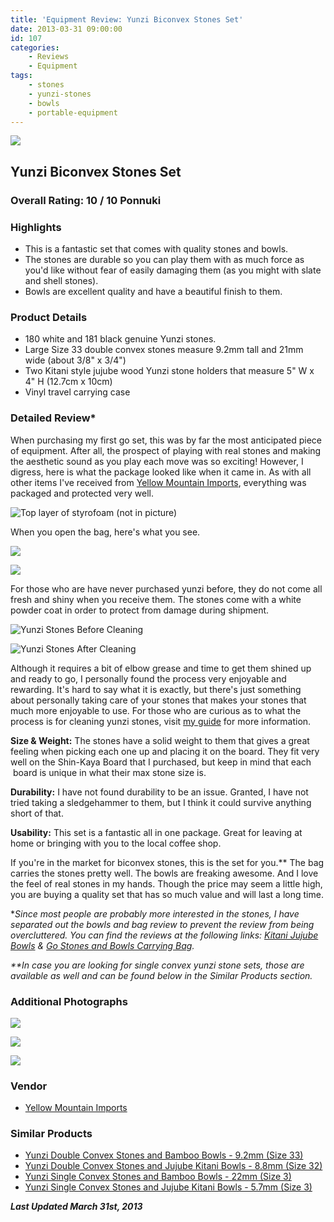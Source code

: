 ```yaml
---
title: 'Equipment Review: Yunzi Biconvex Stones Set'
date: 2013-03-31 09:00:00
id: 107
categories:
	- Reviews
	- Equipment
tags:
	- stones
	- yunzi-stones
	- bowls
	- portable-equipment
---
```


![](/images/2010/09/biconvexyunzisetproduct.jpg)

## Yunzi Biconvex Stones Set

### Overall Rating: 10 / 10 Ponnuki

### Highlights

*   This is a fantastic set that comes with quality stones and bowls.
*   The stones are durable so you can play them with as much force as you'd like without fear of easily damaging them (as you might with slate and shell stones).
*   Bowls are excellent quality and have a beautiful finish to them.

### Product Details

*   180 white and 181 black genuine Yunzi stones.
*   Large Size 33 double convex stones measure 9.2mm tall and 21mm wide (about 3/8" x 3/4")
*   Two Kitani style jujube wood Yunzi stone holders that measure 5" W x 4" H (12.7cm x 10cm)
*   Vinyl travel carrying case

<!--more-->

### Detailed Review*

When purchasing my first go set, this was by far the most anticipated piece of equipment. After all, the prospect of playing with real stones and making the aesthetic sound as you play each move was so exciting! However, I digress, here is what the package looked like when it came in. As with all other items I've received from [Yellow Mountain Imports](http://www.ymimports.com), everything was packaged and protected very well.

![Top layer of styrofoam (not in picture)](/images/2010/09/yunziset.jpg)

When you open the bag, here's what you see.

![](/images/2010/09/yunziset03.jpg)

![](/images/2010/09/yunziset04.jpg)

For those who are have never purchased yunzi before, they do not come all fresh and shiny when you receive them. The stones come with a white powder coat in order to protect from damage during shipment.

![Yunzi Stones Before Cleaning](/images/2010/09/biconvex33yunzi.jpg)

![Yunzi Stones After Cleaning](/images/2010/09/biconvex33yunzi02.jpg)

Although it requires a bit of elbow grease and time to get them shined up and ready to go, I personally found the process very enjoyable and rewarding. It's hard to say what it is exactly, but there's just something about personally taking care of your stones that makes your stones that much more enjoyable to use. For those who are curious as to what the process is for cleaning yunzi stones, visit [my guide](http://www.bengozen.com/how-to-oil-your-yunzi-stones/ "How to Oil Your Yunzi Stones") for more information.

**Size &amp; Weight:** The stones have a solid weight to them that gives a great feeling when picking each one up and placing it on the board. They fit very well on the Shin-Kaya Board that I purchased, but keep in mind that each  board is unique in what their max stone size is.

**Durability:** I have not found durability to be an issue. Granted, I have not tried taking a sledgehammer to them, but I think it could survive anything short of that.

**Usability:** This set is a fantastic all in one package. Great for leaving at home or bringing with you to the local coffee shop.

If you're in the market for biconvex stones, this is the set for you.** The bag carries the stones pretty well. The bowls are freaking awesome. And I love the feel of real stones in my hands. Though the price may seem a little high, you are buying a quality set that has so much value and will last a long time.

*_Since most people are probably more interested in the stones, I have separated out the bowls and bag review to prevent the review from being overcluttered. You can find the reviews at the following links: [Kitani Jujube Bowls](http://www.bengozen.com/equipment-review-kitani-jujube-bowls/ "Equipment Review: Kitani Jujube Bowls") &amp; [Go Stones and Bowls Carrying Bag](http://www.bengozen.com/equipment-review-go-stones-and-bowls-carrying-bag/ "Equipment Review: Go Stones and Bowls Carrying Bag")._

_**In case you are looking for single convex yunzi stone sets, those are available as well and can be found below in the Similar Products section._

### Additional Photographs

![](/images/2010/09/biconvex33yunzi03.jpg)

![](/images/2010/09/biconvex33yunzi04.jpg)

![](/images/2010/09/biconvex33yunzi05.jpg)

### Vendor

*   [Yellow Mountain Imports](http://www.ymimports.com)

### Similar Products

*   [Yunzi Double Convex Stones and Bamboo Bowls - 9.2mm (Size 33)](https://www.ymimports.com/p-1762-yunzi-double-convex-stones-and-bamboo-bowls-92mm-size-33.aspx#.UVWelxxlm2U)
*   [Yunzi Double Convex Stones and Jujube Kitani Bowls - 8.8mm (Size 32)](https://www.ymimports.com/p-2113-yunzi-double-convex-stones-and-jujube-kitani-bowls-88mm-size-32.aspx#.UVWevxxlm2U)
*   [Yunzi Single Convex Stones and Bamboo Bowls - 22mm (Size 3)](https://www.ymimports.com/p-2092-yunzi-single-convex-stones-and-bamboo-bowls-22mm-size-3.aspx#.UVWkVRxlnp4)
*   [Yunzi Single Convex Stones and Jujube Kitani Bowls - 5.7mm (Size 3)](https://www.ymimports.com/p-2023-yunzi-single-convex-stones-and-jujube-kitani-bowls-57mm-size-3.aspx#.UVWkMBxlm2U)

_**Last Updated March 31st, 2013**_